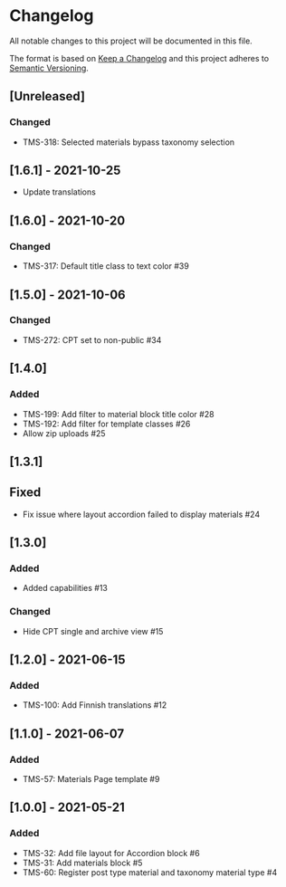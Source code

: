 # Changelog

All notable changes to this project will be documented in this file.

The format is based on [Keep a Changelog][keep-changelog]
and this project adheres to [Semantic Versioning][semver].

## [Unreleased]

### Changed

- TMS-318: Selected materials bypass taxonomy selection

## [1.6.1] - 2021-10-25

- Update translations

## [1.6.0] - 2021-10-20

### Changed

- TMS-317: Default title class to text color #39

## [1.5.0] - 2021-10-06

### Changed

- TMS-272: CPT set to non-public #34

## [1.4.0]

### Added

- TMS-199: Add filter to material block title color #28
- TMS-192: Add filter for template classes #26
- Allow zip uploads #25

## [1.3.1]

## Fixed

- Fix issue where layout accordion failed to display materials #24

## [1.3.0]

### Added

- Added capabilities #13

### Changed

- Hide CPT single and archive view #15

## [1.2.0] - 2021-06-15

### Added

- TMS-100: Add Finnish translations #12

## [1.1.0] - 2021-06-07

### Added

- TMS-57: Materials Page template #9

## [1.0.0] - 2021-05-21

### Added

- TMS-32: Add file layout for Accordion block #6
- TMS-31: Add materials block #5
- TMS-60: Register post type material and taxonomy material type #4

[keep-changelog]: http://keepachangelog.com/en/1.0.0/

[semver]: http://semver.org/spec/v2.0.0.html

